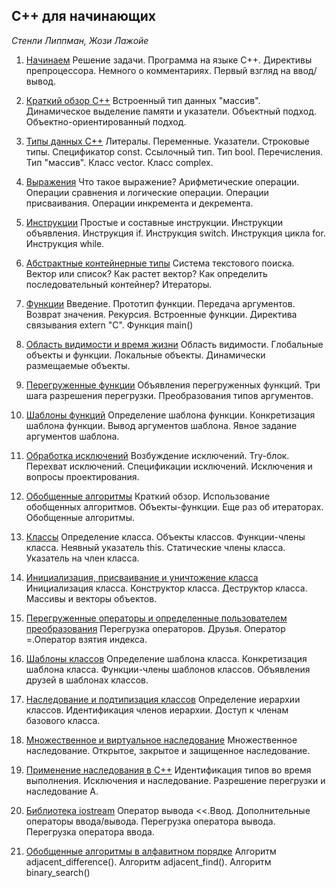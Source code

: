 ## C++ для начинающих

*Стенли Липпман, Жози Лажойе*

1. [Начинаем](c1.md)
Решение задачи. Программа на языке C++. Директивы препроцессора. Немного о комментариях. Первый взгляд на ввод/вывод.

2. [Краткий обзор С++](c2.md)
Встроенный тип данных "массив". Динамическое выделение памяти и указатели. Объектный подход. Объектно-ориентированный подход.

3. [Типы данных С++](c3.md)
Литералы. Переменные. Указатели. Строковые типы. Спецификатор const. Ссылочный тип. Тип bool. Перечисления. Тип "массив". Класс vector. Класс complex.

4. [Выражения](c4.md)
Что такое выражение? Арифметические операции. Операции сравнения и логические операции. Операции присваивания. Операции инкремента и декремента.

5. [Инструкции](c5.md)
Простые и составные инструкции. Инструкции объявления. Инструкция if. Инструкция switch. Инструкция цикла for. Инструкция while.

6. [Абстрактные контейнерные типы](c6.md)
Система текстового поиска. Вектор или список? Как растет вектор? Как определить последовательный контейнер? Итераторы.

7. [Функции](c7.md)
Введение. Прототип функции. Передача аргументов. Возврат значения. Рекурсия. Встроенные функции. Директива связывания extern "C". Функция main()

8. [Область видимости и время жизни](c8.md)
Область видимости. Глобальные объекты и функции. Локальные объекты. Динамически размещаемые объекты.

9. [Перегруженные функции](c9.md)
Объявления перегруженных функций. Три шага разрешения перегрузки. Преобразования типов аргументов.

10. [Шаблоны функций](c10.md)
Определение шаблона функции. Конкретизация шаблона функции. Вывод аргументов шаблона. Явное задание аргументов шаблона.

11. [Обработка исключений](c11.md)
Возбуждение исключений. Try-блок. Перехват исключений. Спецификации исключений. Исключения и вопросы проектирования.

12. [Обобщенные алгоритмы](c12.md)
Краткий обзор. Использование обобщенных алгоритмов. Объекты-функции. Еще раз об итераторах. Обобщенные алгоритмы.

13. [Классы](c13.md)
Определение класса. Объекты классов. Функции-члены класса. Неявный указатель this. Статические члены класса. Указатель на член класса.

14. [Инициализация, присваивание и уничтожение класса](c14.md)
Инициализация класса. Конструктор класса. Деструктор класса. Массивы и векторы объектов.

15. [Перегруженные операторы и определенные пользователем преобразования](c15.md)
Перегрузка операторов. Друзья. Оператор =.Оператор взятия индекса.

16. [Шаблоны классов](c16.md)
Определение шаблона класса. Конкретизация шаблона класса. Функции-члены шаблонов классов. Объявления друзей в шаблонах классов.

17. [Наследование и подтипизация классов](c17.md)
Определение иерархии классов. Идентификация членов иерархии. Доступ к членам базового класса.

18. [Множественное и виртуальное наследование](c18.md)
Множественное наследование. Открытое, закрытое и защищенное наследование.

19. [Применение наследования в C++](c19.md)
Идентификация типов во время выполнения. Исключения и наследование. Разрешение перегрузки и наследование A.

20. [Библиотека iostream](c20.md)
Оператор вывода <<.Ввод. Дополнительные операторы ввода/вывода. Перегрузка оператора вывода. Перегрузка оператора ввода.

21. [Обобщенные алгоритмы в алфавитном порядке](c21.md)
Алгоритм adjacent_difference(). Алгоритм adjacent_find(). Алгоритм binary_search()